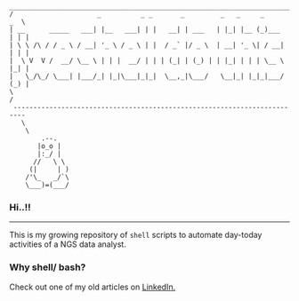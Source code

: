 
```
 _________________________________________________________________________
/                     _          _ _       _         _   _     _       _  \
| __      _____   ___| |__   ___| | |   __| | ___   | |_| |__ (_)___  | | |
| \ \ /\ / / _ \ / __| '_ \ / _ \ | |  / _` |/ _ \  | __| '_ \| / __| | | |
|  \ V  V /  __/ \__ \ | | |  __/ | | | (_| | (_) | | |_| | | | \__ \ |_| |
|   \_/\_/ \___| |___/_| |_|\___|_|_|  \__,_|\___/   \__|_| |_|_|___/ (_) |
\                                                                         /
 -------------------------------------------------------------------------
   \
    \
        .--.
       |o_o |
       |:_/ |
      //   \ \
     (|     | )
    /'\_   _/`\
    \___)=(___/
```


### Hi..!! 
------

This is my growing repository of `shell` scripts to automate day-today activities of a NGS data analyst.

### Why shell/ bash?

Check out one of my old articles on [LinkedIn.](https://www.linkedin.com/pulse/3-reasons-why-bash-scripting-preferable-ngs-analysis-vijay-lakhujani)
